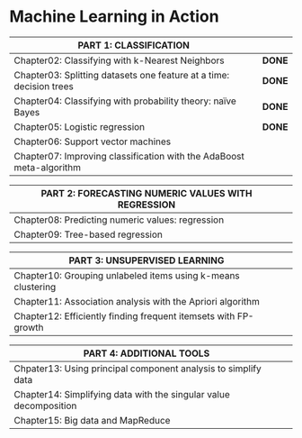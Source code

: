 # Machine Learning in Action

| PART 1: CLASSIFICATION                   |          |
| ---------------------------------------- | :------: |
| Chapter02: Classifying with k-Nearest Neighbors | **DONE** |
| Chapter03: Splitting datasets one feature at a time: decision trees | **DONE** |
| Chapter04: Classifying with probability theory: naïve Bayes | **DONE** |
| Chapter05: Logistic regression           | **DONE** |
| Chapter06: Support vector machines       |          |
| Chapter07: Improving classification with the AdaBoost meta-algorithm |          |

| PART 2: FORECASTING NUMERIC VALUES WITH REGRESSION |      |
| ---------------------------------------- | ---- |
| Chapter08: Predicting numeric values: regression |      |
| Chapter09: Tree-based regression         |      |

| PART 3: UNSUPERVISED LEARNING            |      |
| ---------------------------------------- | ---- |
| Chapter10: Grouping unlabeled items using k-means clustering |      |
| Chapter11: Association analysis with the Apriori algorithm |      |
| Chapter12: Efficiently finding frequent itemsets with FP-growth |      |

| PART 4: ADDITIONAL TOOLS                 |      |
| ---------------------------------------- | ---- |
| Chpater13: Using principal component analysis to simplify data |      |
| Chapter14: Simplifying data with the singular value decomposition |      |
| Chapter15: Big data and MapReduce        |      |

